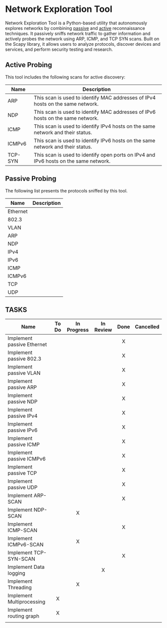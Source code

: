 # Network Exploration Tool
Network Exploration Tool is a Python-based utility that autonomously explores networks by combining [passive](#passive-probing) and [active](#active-probing) reconnaissance techniques. It passively sniffs network traffic to gather information and actively probes the network using ARP, ICMP, and TCP SYN scans. Built on the Scapy library, it allows users to analyze protocols, discover devices and services, and perform security testing and research.


## Active Probing
This tool includes the following scans for active discovery:

|Name|Description|
|----|-----------|
|ARP|This scan is used to identify MAC addresses of IPv4 hosts on the same network.|
|NDP|This scan is used to identify MAC addresses of IPv6 hosts on the same network.|
|ICMP|This scan is used to identify IPv4 hosts on the same network and their status.|
|ICMPv6|This scan is used to identify IPv6 hosts on the same network and their status.|
|TCP-SYN|This scan is used to identify open ports on IPv4 and IPv6 hosts on the same network.|



## Passive Probing
The following list presents the protocols sniffed by this tool.

|Name|Description|
|----|-----------|
|Ethernet||
|802.3||
|VLAN||
|ARP||
|NDP||
|IPv4||
|IPv6||
|ICMP||
|ICMPv6||
|TCP||
|UDP||

## TASKS

|Name|To Do|In Progress|In Review|Done|Cancelled|
|----|:---:|:---------:|:-------:|:--:|:-------:|
|Implement passive Ethernet||||X||
|Implement passive 802.3||||X||
|Implement passive VLAN||||X||
|Implement passive ARP||||X||
|Implement passive NDP||||X||
|Implement passive IPv4||||X||
|Implement passive IPv6||||X||
|Implement passive ICMP||||X||
|Implement passive ICMPv6||||X||
|Implement passive TCP||||X||
|Implement passive UDP||||X||
|Implement ARP-SCAN||||X||
|Implement NDP-SCAN||X||||
|Implement ICMP-SCAN||||X||
|Implement ICMPv6-SCAN||X||||
|Implement TCP-SYN-SCAN||||X||
|Implement Data logging|||X||
|Implement Threading| |X| | | |
|Implement Multiprocessing |X| | | | |
|Implement routing graph |X| | | | |
| | | | | | |

